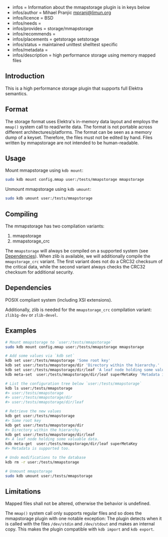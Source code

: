 - infos = Information about the mmapstorage plugin is in keys below
- infos/author = Mihael Pranjic <mpranj@limun.org>
- infos/licence = BSD
- infos/needs =
- infos/provides = storage/mmapstorage
- infos/recommends =
- infos/placements = getstorage setstorage
- infos/status = maintained unittest shelltest specific
- infos/metadata =
- infos/description = high performance storage using memory mapped files

## Introduction

This is a high performance storage plugin that supports full Elektra semantics.

## Format

The storage format uses Elektra's in-memory data layout and employs the `mmap()` system call to read/write data.
The format is not portable across different architectures/platforms. The format can be seen as a memory dump of a keyset.
Therefore, the files must not be edited by hand. Files written by mmapstorage are not intended to be human-readable.

## Usage

Mount mmapstorage using `kdb mount`:

```sh
sudo kdb mount config.mmap user:/tests/mmapstorage mmapstorage
```

Unmount mmapstorage using `kdb umount`:

```sh
sudo kdb umount user:/tests/mmapstorage
```

## Compiling

The mmapstorage has two compilation variants:

1. mmapstorage
2. mmapstorage_crc

The `mmapstorage` will always be compiled on a supported system (see [Dependencies](#dependencies)). When zlib is available,
we will additionally compile the `mmapstorage_crc` variant. The first variant does not do a CRC32 checksum of the critical data,
while the second variant always checks the CRC32 checksum for additional security.

## Dependencies

POSIX compliant system (including XSI extensions).

Additionally, zlib is needed for the `mmapstorage_crc` compilation variant: `zlib1g-dev` or `zlib-devel`.

## Examples

```sh
# Mount mmapstorage to `user:/tests/mmapstorage`
sudo kdb mount config.mmap user:/tests/mmapstorage mmapstorage

# Add some values via `kdb set`
kdb set user:/tests/mmapstorage 'Some root key'
kdb set user:/tests/mmapstorage/dir 'Directory within the hierarchy.'
kdb set user:/tests/mmapstorage/dir/leaf 'A leaf node holding some valuable data.'
kdb meta-set  user:/tests/mmapstorage/dir/leaf superMetaKey 'Metadata is supported too.'

# List the configuration tree below `user:/tests/mmapstorage`
kdb ls user:/tests/mmapstorage
#> user:/tests/mmapstorage
#> user:/tests/mmapstorage/dir
#> user:/tests/mmapstorage/dir/leaf

# Retrieve the new values
kdb get user:/tests/mmapstorage
#> Some root key
kdb get user:/tests/mmapstorage/dir
#> Directory within the hierarchy.
kdb get user:/tests/mmapstorage/dir/leaf
#> A leaf node holding some valuable data.
kdb meta-get  user:/tests/mmapstorage/dir/leaf superMetaKey
#> Metadata is supported too.

# Undo modifications to the database
kdb rm -r user:/tests/mmapstorage

# Unmount mmapstorage
sudo kdb umount user:/tests/mmapstorage
```

## Limitations

Mapped files shall not be altered, otherwise the behavior is undefined.

The `mmap()` system call only supports regular files and so does the mmapstorage
plugin with one notable exception: The plugin detects when it is called with the
files `/dev/stdin` and `/dev/stdout` and makes an internal copy. This makes the
plugin compatible with `kdb import` and `kdb export`.
